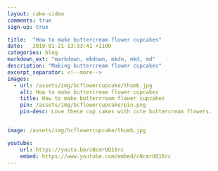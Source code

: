 ```yaml
---
layout: cake-video
comments: true
sign-up: true

title:  "How to make buttercream flower cupcakes"
date:   2019-01-21 13:33:41 +1100
categories: blog
markdown_ext: "markdown, mkdown, mkdn, mkd, md"
description: "Making buttercream flower cupcakes"
excerpt_separator: <!--more-->
images: 
  - url: /assets/img/bcflowercupcake/thumb.jpg
    alt: How to make buttercream flower cupcakes
    title: How to make buttercream flower cupcakes
    pin: /assets/img/bcflowercupcake/pin.png
    pin-desc: Love these cup cakes with cute buttercream flowers.


image: /assets/img/bcflowercupcake/thumb.jpg

youtube:
    url: https://youtu.be/cNcmrUQ16rc
    embed: https://www.youtube.com/embed/cNcmrUQ16rc
---
```

